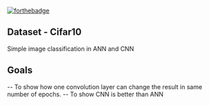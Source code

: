 [![forthebadge](https://forthebadge.com/images/badges/made-with-python.svg)](https://forthebadge.com)
## Dataset - Cifar10
Simple image classification in ANN and CNN
## Goals
-- To show how one convolution layer can change the result in same number of epochs.
-- To show CNN is better than ANN

